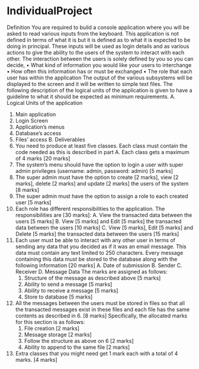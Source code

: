 # IndividualProject
Definition
You are required to build a console application where you will be asked to read various inputs from the keyboard.
This application is not defined in terms of what it is but it is defined as to what it is expected to be doing in principal.
These inputs will be used as login details and as various actions to give the ability to the users of the system to interact with each other.
The interaction between the users is solely defined by you so you can decide,
• What kind of information you would like your users to interchange
• How often this information has or must be exchanged
• The role that each user has within the application
The output of the various subsystems will be displayed to the screen and it will be written to simple text files.
The following description of the logical units of the application is given to have a guideline to what it should be expected as minimum requirements.
A. Logical Units of the application
  1. Main application
  2. Login Screen
  3. Application’s menus
  4. Database’s access
  5. Files’ access
B. Deliverables
  1. You need to produce at least five classes. Each class must contain the code needed as this is described in part A. Each class gets a maximum of 4 marks [20 marks]
  2. The system’s menu should have the option to login a user with super admin privileges (username: admin, password: admin) [5 marks]
  3. The super admin must have the option to create [2 marks], view [2 marks], delete [2 marks] and update [2 marks] the users of the system [8 marks]
  4. The super admin must have the option to assign a role to each created user [5 marks]
  5. Each role has different responsibilities to the application. The responsibilities are [30 marks]:
    A. View the transacted data between the users [5 marks]
    B. View [5 marks] and Edit [5 marks] the transacted data between the users [10 marks]
    C. View [5 marks], Edit [5 marks] and Delete [5 marks] the transacted data between the users [15 marks]
  6. Each user must be able to interact with any other user in terms of sending any data that you decided as if it was an email message. This data must contain any text limited to 250 characters. Every message containing this data must be stored to the database along with the following information [20 marks]
    A. Date of submission
    B. Sender
    C. Receiver
    D. Message Data
    The marks are assigned as follows:
      1. Structure of the message as described above [5 marks]
      2. Ability to send a message [5 marks]
      3. Ability to receive a message [5 marks]
      4. Store to database [5 marks]
  7. All the messages between the users must be stored in files so that all the transacted messages exist in these files and each file has the same contents as described in 6. [8 marks]
     Specifically, the allocated marks for this section is as follows:
      1. File creation [2 marks]
      2. Message storage [2 marks]
      3. Follow the structure as above on 6 [2 marks]
      4. Ability to append to the same file [2 marks]
  8. Extra classes that you might need get 1 mark each with a total of 4 marks. [4 marks]
